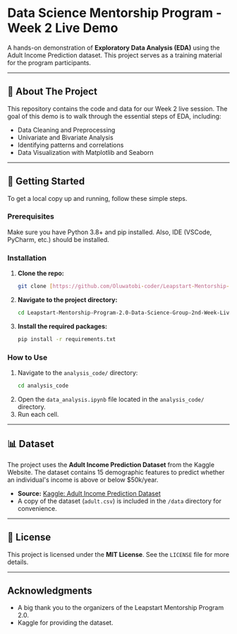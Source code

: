 # Data Science Mentorship Program - Week 2 Live Demo

A hands-on demonstration of **Exploratory Data Analysis (EDA)** using the Adult Income Prediction dataset. This project serves as a training material for the program participants.

---

## 📜 About The Project

This repository contains the code and data for our Week 2 live session. The goal of this demo is to walk through the essential steps of EDA, including:
* Data Cleaning and Preprocessing
* Univariate and Bivariate Analysis
* Identifying patterns and correlations
* Data Visualization with Matplotlib and Seaborn

---

## 🚀 Getting Started

To get a local copy up and running, follow these simple steps.

### Prerequisites

Make sure you have Python 3.8+ and pip installed. Also, IDE (VSCode, PyCharm, etc.) should be installed.

### Installation

1.  **Clone the repo:**
    ```sh
    git clone [https://github.com/Oluwatobi-coder/Leapstart-Mentorship-Program-2.0-Data-Science-Group-2nd-Week-Live-Demo.git](https://github.com/Oluwatobi-coder/Leapstart-Mentorship-Program-2.0-Data-Science-Group-2nd-Week-Live-Demo.git)
    ```
2.  **Navigate to the project directory:**
    ```sh
    cd Leapstart-Mentorship-Program-2.0-Data-Science-Group-2nd-Week-Live-Demo
    ```
3.  **Install the required packages:**
    ```sh
    pip install -r requirements.txt
    ```

### How to Use

1.  Navigate to the `analysis_code/` directory:
    ```sh
    cd analysis_code
    ```
2.  Open the `data_analysis.ipynb` file located in the `analysis_code/` directory.
3.  Run each cell.

---

## 📊 Dataset

The project uses the **Adult Income Prediction Dataset** from the Kaggle Website. The dataset contains 15 demographic features to predict whether an individual's income is above or below $50k/year.

* **Source:** [Kaggle: Adult Income Prediction Dataset](https://www.kaggle.com/datasets/mosapabdelghany/adult-income-prediction-dataset?select=adult.csv)
* A copy of the dataset (`adult.csv`) is included in the `/data` directory for convenience.

---

## 📝 License

This project is licensed under the **MIT License**. See the `LICENSE` file for more details.

---

## Acknowledgments

* A big thank you to the organizers of the Leapstart Mentorship Program 2.0.
* Kaggle for providing the dataset.
